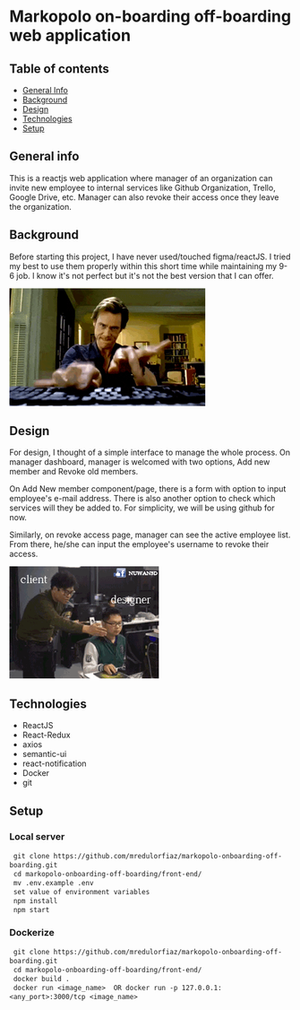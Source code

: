 # Markopolo on-boarding off-boarding web application

## Table of contents
* [General Info](#general-info)
* [Background](#background)
* [Design](#design)
* [Technologies](#technologies)
* [Setup](#setup)



## General info
This is a reactjs web application where manager of an organization can invite new employee to internal services like Github Organization, Trello, Google Drive, etc. Manager can also revoke their access once they leave the organization.

## Background
Before starting this project, I have never used/touched figma/reactJS. I tried my best to use them properly within this short time while maintaining my 9-6 job. I know it's not perfect but it's not the best version that I can offer.


![Code](./images/code.gif)

## Design 
For design, I thought of a simple interface to manage the whole process. On manager dashboard, manager is welcomed with two options, Add new member and Revoke old members. 

On Add New member component/page, there is a form with option to input employee's e-mail address. There is also another option to check which services will they be added to. For simplicity, we will be using github for now.

Similarly, on revoke access page, manager can see the active employee list. From there, he/she can input the employee's username to revoke their access. 


![Code](./images/designer.gif)

## Technologies
* ReactJS
* React-Redux
* axios
* semantic-ui
* react-notification
* Docker
* git

## Setup 
### Local server
```
 git clone https://github.com/mredulorfiaz/markopolo-onboarding-off-boarding.git
 cd markopolo-onboarding-off-boarding/front-end/
 mv .env.example .env
 set value of environment variables
 npm install
 npm start
```

### Dockerize
```
 git clone https://github.com/mredulorfiaz/markopolo-onboarding-off-boarding.git
 cd markopolo-onboarding-off-boarding/front-end/
 docker build .
 docker run <image_name>  OR docker run -p 127.0.0.1:<any_port>:3000/tcp <image_name>  
```
